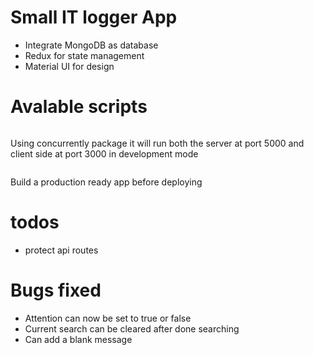 # Small IT logger App
* Integrate MongoDB as database
* Redux for state management
* Material UI for design

# Avalable scripts

```npm run dev
```
Using concurrently package it will run both the server at port 5000 and client side at port 3000 in development mode

```npm run build
```
Build a production ready app before deploying

# todos
* protect api routes

# Bugs fixed
* Attention can now be set to true or false
* Current search can be cleared after done searching
* Can add a blank message
